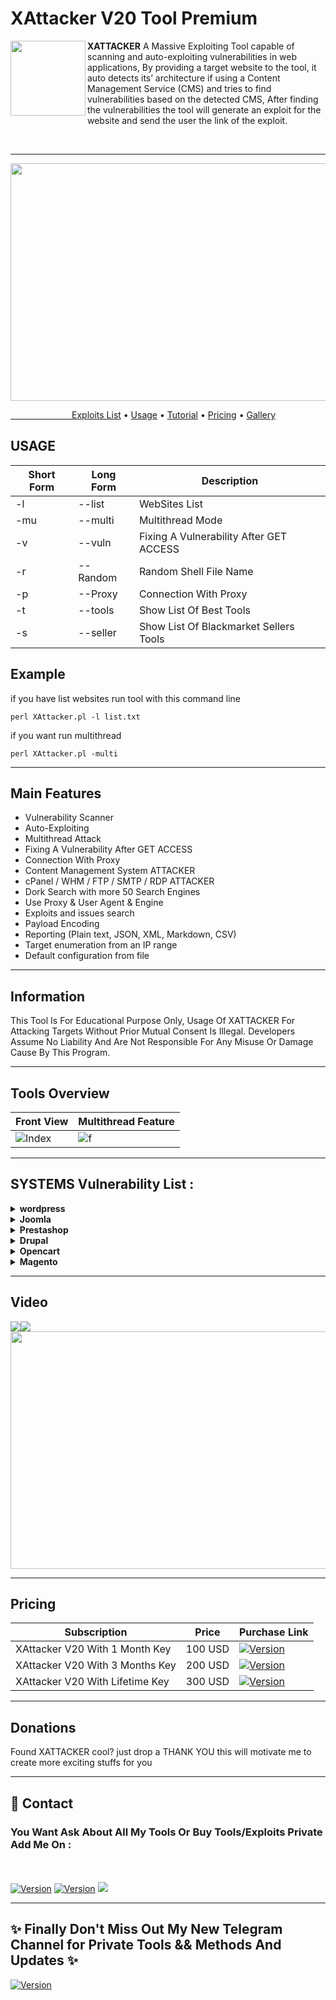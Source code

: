 <h1>XAttacker V20 Tool Premium</h1>
<img align="left" width="120" height="120" src="https://i.ibb.co/hWRd9g5/hacker-icon-on-white-background-vector-27223273-1.jpg">

**XATTACKER** A Massive Exploiting Tool capable of scanning and auto-exploiting vulnerabilities in web applications, By providing a target website to the tool, it auto detects its’ architecture if using a Content Management Service (CMS) and tries to find vulnerabilities based on the detected CMS, After finding the vulnerabilities the tool will generate an exploit for the website and send the user the link of the exploit. 
 
<br> 
<hr>
<p><img src= "https://s10.gifyu.com/images/DDE79D9B-A1DE-41A5-BD23-7C6322977401.gif" width="620" height="380" /></p>
  <a href="#tools">&ensp;&ensp;&ensp;&ensp;&ensp;&ensp;&ensp;&ensp;&ensp;&ensp;&ensp;&ensp;&ensp;&ensp;Exploits List</a> •
    <a href="#usage">Usage</a> •
  <a href="#tuto">Tutorial</a> •
  <a href="#pay">Pricing</a> •
  <a href="#shots">Gallery</a>
<a id="usage"><h2>USAGE</h2></a>
<table>
<thead>
<tr>
<th>Short Form</th>
<th>Long Form</th>
<th>Description</th>
</tr>
</thead>
<tbody>
<tr>
<td>-l</td>
<td>--list</td>
<td>WebSites List</td>
</tr>
<tr>
<td>-mu</td>
<td>--multi</td>
<td>Multithread Mode</td> 
</tr>
<tr>
<td>-v</td> 
<td>--vuln</td> 
<td>Fixing A Vulnerability After GET ACCESS</td>
</tr>
<tr> 
<td>-r</td> 
<td>--Random</td> 
<td>Random Shell File Name</td> 
</tr> 
<tr> 
<td>-p</td> 
<td>--Proxy</td> 
<td>Connection With Proxy</td>
</tr> 
<tr>
<td>-t</td>
<td>--tools</td>
<td>Show List Of Best Tools</td>
</tr>
<tr>
<td>-s</td>
<td>--seller</td>
<td>Show List Of Blackmarket Sellers Tools</td>
</tr>
</tr>
</tbody></table>

<h2>Example</h2>
<p>if you have list websites run tool with this command line<p>
<code>perl XAttacker.pl -l list.txt</code>
<p>if you want run multithread <p>
<code>perl XAttacker.pl -multi</code>

<hr> 

## Main Features

- Vulnerability Scanner
- Auto-Exploiting
- Multithread Attack
- Fixing A Vulnerability After GET ACCESS
- Connection With Proxy
- Content Management System ATTACKER
- cPanel / WHM / FTP / SMTP / RDP ATTACKER
- Dork Search with more 50 Search Engines
- Use Proxy & User Agent & Engine
- Exploits and issues search
- Payload Encoding
- Reporting (Plain text, JSON, XML, Markdown, CSV)
- Target enumeration from an IP range
- Default configuration from file


<hr> 
 <h2> Information</h2>
 This Tool Is For Educational Purpose Only, Usage Of XATTACKER For Attacking Targets Without Prior Mutual Consent Is Illegal. Developers Assume No Liability And Are Not Responsible For Any Misuse Or Damage Cause By This Program.
<hr>

<a id="shots"></a> 
## Tools Overview
| Front View | Multithread Feature	|
| ------------  | ------------ |
![Index](https://i.ibb.co/y41SB85/oie-aj-LLwo9l2-Qr-P.png)|![f](https://i.ibb.co/Tk0t6qn/oie-7si-Wu-XR0-P0l-Y.png)

<hr>
<a id="tools"><h2>SYSTEMS Vulnerability List : </h2>

<details>
<summary><strong>wordpress </strong></summary>
- Adblock Blocker<br />
- Adminimize<br />
- Adning Advertising<br />
- Adrotate<br />
- All In One Favicon<br />
- Antispam Bee<br />
- Atcontent<br />
- Audio Player<br />
- Audio Record<br />
- Augmented Reality<br />
- Backupwordpress<br />
- Barclaycart<br />
- Bbe Theme<br />
- Bbpress<br />
- Better Wp Security<br />
- Bigcontact<br />
- BigBanner<br />
- Blaze<br />
- Breadcrumb Navxt<br />
- Broken Link Checker<br />
- Buddypress<br />
- Body Media<br />
- Buddypress Media<br />
- Budyshare<br />
- Bulletproof Security<br />
- Caldera Forms Pro<br />
- Captcha<br />
- Catpro<br />
- Cbnet Ping Optimizer<br />
- Cherry Plugin<br />
- Chi̇Ld Theme<br />
- Clockstone Theme<br />
- Connections<br />
- Contact Form Manager<br />
- Content Injection<br />
- Cubed<br />
- Digg Digg<br />
- Disable Comments<br />
- Disable Comments<br />
- Display Widgets<br />
- Dmsguestbook<br />
- Download Manager<br />
- Duplicate Post<br />
- Duplicator<br />
- Dzs Zoomsounds<br />
- Easing Slider<br />
- Easy Adsense Lite<br />
- Easy Contact Forms<br />
- Easy Fancybox<br />
- Easy Smtp<br />
- Eshop<br />
- Events Manager<br />
- Exclude Pages<br />
- Ez Done File Manager<br />
- Feedwordpress<br />
- File Manager<br />
- Flash Album Gallery<br />
- Flatsome<br />
- Form Maker<br />
- Formcraft<br />
- Gallery Plugin<br />
- Google Analyticator<br />
- Googleanalytics<br />
- Gravity Forms<br />
- Hello Dolly<br />
- Holding_Pattern Theme<br />
- Hotfix<br />
- HotTheme<br />
- Hyper Cache<br />
- Image Widget<br />
- Inboundio Marketing<br />
- Infinitewp<br />
- Insert Or Embed<br />
- Jobcareer<br />
- Jquery Colorbox<br />
- Konzept<br />
- Levoslide Show<br />
- Lightbox Plus<br />
- Link Manager<br />
- List Category Posts<br />
- Mailchimp<br />
- Maintenance Mode<br />
- Meteor Slides<br />
- Ml Slider<br />
- Mobile App Native<br />
- Mtheme Unus<br />
- Newsletter<br />
- Newsletter2<br />
- Ninja Forms<br />
- Omni Secure Files<br />
- Options Framework<br />
- Page Links To<br />
- Php Event Calendar<br />
- Phpunit<br />
- Pinboard<br />
- Pinfinity<br />
- Pitchprint<br />
- Portfolio Slideshow<br />
- Post Types Order<br />
- Power Zoomer<br />
- Powerpress<br />
- Pretty Link<br />
- Printfriendly<br />
- Qtranslate<br />
- Quick Adsense<br />
- Quick Cache<br />
- Rank Math<br />
- Ready Ecommerce<br />
- Reflex Gallery<br />
- Revslider<br />
- Rightnow Theme<br />
- Rotatingtweets<br />
- Satoshi<br />
- Scanroo<br />
- Search And Replace<br />
- Seo Automatic Links<br />
- Seo Image<br />
- Seo Ultimate<br />
- Share This<br />
- Shareaholic<br />
- Showbiz<br />
- SiContact Form<br />
- Simple Ads Manager<br />
- Simple Backup<br />
- Simple File List<br />
- Simple Local Avatars<br />
- Simple Login Log<br />
- Simple Map<br />
- Simple Optimizer<br />
- Simple Page Sidebars<br />
- Simple Popup Manager<br />
- Simple Popup Plugin<br />
- Simple Post Template<br />
- Simple Slider Ssp<br />
- Simple Social Icons<br />
- Simple Staff List<br />
- Simple Tags<br />
- Simple Urls<br />
- Simplemodal Login<br />
- Simplepress<br />
- Simplest Gallery<br />
- Simply Exclude<br />
- Simply Instagram<br />
- Siteorigin Panels<br />
- Sitetree<br />
- Skimlinks<br />
- Skype Master<br />
- Skype Online Status<br />
- Slick Contact Forms<br />
- Slick Tab<br />
- Slickquiz<br />
- Slickr Flickr<br />
- Slide Show Pro<br />
- Slidedeck2<br />
- Slideshow<br />
- Slideshow Gallery<br />
- Slimjetpack<br />
- Smart Donations<br />
- Smart Slider 2<br />
- Smooth Scroll Up<br />
- Sociable<br />
- Soliloquy Lite<br />
- Spam Free Wordpress<br />
- Statpress Visitors<br />
- Stream Video Player<br />
- Strictly Autotags<br />
- Subscribe2<br />
- Super Interactive Maps<br />
- Superlogoshowcase<br />
- Superstorefinder<br />
- Supportcandy<br />
- Swape<br />
- Synoptic<br />
- SuperForms<br />
- Syntaxhighlighter<br />
- Tajer<br />
- Testimonials Widget<br />
- Tevolution<br />
- Theme My Login<br />
- Themeregex<br />
- Tinymce Advanced <br />
- Tubepress<br />
- Twitter Widget Pro<br />
- Ungallery<br />
- Updraftplus<br />
- Watupro<br />
- Webapp Builder<br />
- Webp Express<br />
- Widget Logic<br />
- Woocommerce<br />
- Woocommerce Products Filter<br />
- Wordcamp<br />
- Wordpress Https<br />
- Work The Flow<br />
- WpDb Backup<br />
- WpDbmanager<br />
- Wp ECommerce<br />
- WpEasy Gallery<br />
- WpFilebase<br />
- WpJobManger<br />
- WpJqueryLightbox<br />
- WpLightbox 2<br />
- WpLiveChat<br />
- WpMailSmtp<br />
- WpMaintenanceMode<br />
- Wp Miniaudioplayer<br />
- WpMobileDetector<br />
- Wp Pagenavi<br />
- WpPhotoAlbumPlus<br />
- WpPiwik<br />
- WpPostratings<br />
- WpShop<br />
- WpSlimstat<br />
- WpSmushit<br />
- WpSuperCache<br />
- WpTimeCapsule<br />
- WpToTwitter<br />
- Wp125<br />
- Wpdiscuz<br />
- Wpgraphql<br />
- Wponlinebackup<br />
- Wpsnippets<br />
- Wptouch<br />
- Wysija<br />
- Wysija Newsletters<br />
- Xhanch My Twitter<br />
- Xml Sitemap Feed<br />
- Yoast Seo<br />
- Youtube Embed<br />
- Zielke Specialized<br />
- Zoomsounds<br />
</details>

<details>
<summary><strong>Joomla </strong></summary>
- com_acym <br />
- com_acymailing <br />
- com_acysms <br />
- com_acysms_express <br />
- com_adagency <br />
- com_addressbook <br />
- com_adds <br />
- com_admin <br />
- com_ads_Manager <br />
- com_adsmanager <br />
- com_adsmanager <br />
- com_advancedpoll <br />
- com_advert <br />
- com_advertisementboard <br />
- com_advertising <br />
- com_affiliatetracker <br />
- com_agency <br />
- com_agenda <br />
- com_agora <br />
- com_agoragroup <br />
- com_aicontactsafe <br />
- com_aindexdictionaries <br />
- com_airmonoblock <br />
- com_aist <br />
- com_ajax <br />
- com_ajaxchat <br />
- com_ajaxquiz <br />
- com_ajaxshoutbox <br />
- com_akeeba <br />
- com_akobook <br />
- com_akocomment <br />
- com_akogallery <br />
- com_alameda <br />
- com_alberghi <br />
- com_album <br />
- com_alert <br />
- com_alfcontact <br />
- com_alfresco <br />
- com_alfurqan <br />
- com_alfurqan15x <br />
- com_allcinevid <br />
- com_allhotels <br />
- com_alphacontent <br />
- com_alphacontent <br />
- com_alphauserpoints <br />
- com_altas <br />
- com_altauserpoints <br />
- com_asortyment <br />
- com_astatspro <br />
- com_auctionfactory <br />
- com_autartimonial <br />
- com_autartitarot <br />
- com_autostand <br />
- com_availcal <br />
- com_avosbillets <br />
- com_avreloaded <br />
- com_awd_song <br />
- com_awdwall <br />
- com_awesom <br />
- com_awiki <br />
- com_aysquiz <br />
- com_b2jcontact <br />
- com_b2portfolio <br />
- com_babackup <br />
- com_banners <br />
- com_bayesiannaivefilter <br />
- com_bazaar <br />
- com_bbs <br />
- com_bcarsssyndicator <br />
- com_beamospetition <br />
- com_beamospetition <br />
- com_bearleague <br />
- com_beeheard <br />
- com_bfquiz_sqli <br />
- com_bfquiztrial <br />
- com_bfsurvey <br />
- com_bfsurvey_basic <br />
- com_bfsurvey_pro <br />
- com_bfsurvey_profree <br />
- com_biblestudy <br />
- com_biblioteca <br />
- com_bidding <br />
- com_biitatemplateshop <br />
- com_billyportfolio <br />
- com_biographies <br />
- com_bit <br />
- com_blog <br />
- com_blog <br />
- com_bytes<br />
- com_blog_calendar <br />
- com_blogfactory <br />
- com_bnf <br />
- com_book <br />
- com_bookflip <br />
- com_bookjoomlas <br />
- com_booklibrary <br />
- com_bt_portfolio <br />
- com_ccinvoices <br />
- com_ccnewsletter <br />
- com_cgtestimonial <br />
- com_checklist <br />
- com_chronoconnectivity <br />
- com_chronocontact <br />
- com_cinema <br />
- com_civicrm <br />
- com_civicrm <br />
- com_cjlib <br />
- com_ckforms <br />
- com_clan <br />
- com_clan_members <br />
- com_clanlist <br />
- com_clantools <br />
- com_clasifier <br />
- com_classified <br />
- com_classifieds <br />
- com_clickheat <br />
- com_cloner <br />
- com_clubmanager <br />
- com_cmimarketplace <br />
- com_cmotour <br />
- com_cms <br />
- com_collectionfactory <br />
- com_collector <br />
- com_colophon <br />
- com_dirfrm <br />
- com_djclassifieds <br />
- com_equipment <br />
- com_extcalendar <br />
- com_extplorer <br />
- com_extplorer <br />
- com_fabrik <br />
- com_facileforms <br />
- com_facileforms <br />
- com_fireboard <br />
- com_foxcontact <br />
- com_golfcourseguide <br />
- com_huruhelpdesk <br />
- com_iproperty <br />
- com_itarmory <br />
- com_jbcatalog <br />
- com_jbcatalog <br />
- com_jce <br />
- com_jdownloads <br />
- com_jinc <br />
- com_jmultimedia <br />
- com_jnews <br />
- com_jnewsletter <br />
- com_jomtube <br />
- com_joomdle <br />
- com_joomlavisites <br />
- com_jssupportTicket <br />
- com_jwallpapers <br />
- com_maian15 <br />
- com_maianmedia <br />
- com_media <br />
- com_mod_simplefileupload <br />
- com_neorecruit <br />
- com_oziogallery <br />
- com_oziogallery <br />
- com_qcontacts <br />
- com_redmystic <br />
- com_rokdownloads <br />
- com_rokdownloads <br />
- com_rsform <br />
- com_sexycontactform <br />
- com_sexycontactform <br />
- com_simplephotogallery <br />
- com_simpleshop <br />
- com_spa <br />
- com_staticxt <br />
- com_users <br />
- com_vxdate <br />
- com_wallpapers <br />
- com_waticketsystem <br />
- com_wdsubscriptions <br />
- com_webeecomment <br />
- com_weberpcustomer <br />
- com_webhosting <br />
- com_weblinks <br />
- com_weblinks <br />
- com_webring <br />
- com_webtv <br />
- com_wgpicasa <br />
- com_wines <br />
- com_wire_immogest <br />
- com_wisroyq <br />
- com_wkoc <br />
- com_wmi <br />
- com_wmt_content_timeline <br />
- com_wmtgallery <br />
- com_wmtpic <br />
- com_wmtportfolio <br />
- com_wmtrssreader <br />
- com_worldrates <br />
- com_wrapper <br />
- com_xball <br />
- com_xcloner <br />
- com_xcomp <br />
- com_xeslidegalfx <br />
- com_xevidmegahd <br />
- com_xewebtv <br />
- com_xfaq <br />
- com_xgallery <br />
- com_xmap <br />
- com_xmovie <br />
- com_xobbix <br />
- com_xshop <br />
- com_xsstreamdm <br />
- com_xvs <br />
- com_yanc <br />
- com_ybggal <br />
- com_yellowpages <br />
- com_yelp <br />
- com_yjcontactus <br />
- com_ynews <br />
- com_youmpi <br />
- com_youtube <br />
- com_youtubegallery <br />
- com_yvcomment <br />
- com_zcalendar <br />
- com_zelig <br />
- com_zhbaidumap <br />
- com_zhgooglemap <br />
- com_zhyandexmap <br />
- com_zimbcomment <br />
- com_zimbcore <br />
- com_zina <br />
- com_zina <br />
- com_zoom <br />
- com_zoomportfolio <br />
- com_ztautolink <br />
- socialpinboard <br />
</details>

<details>
<summary><strong>Prestashop </strong></summary>
- 1attributewizardpro<br />
- Addcartbutton<br />
- AdminModules<br />
- AdminModulesOLD<br />
- AttributewizardproOLD<br />
- C_Exportproducts<br />
- C_ExportproductsOld<br />
- Contactform_homepage<br />
- Countdowntimer<br />
- PM_AdvancedSearch4<br />
- Shop_faq<br />
- Sliderofbrand_logos<br />
- Vtermslideshow<br />
- advancedslider<br />
- attributewizardpro<br />
- attributewizardpro_x<br />
- blocktestimonial<br />
- cartabandonmentpro<br />
- cartabandonmentproOld<br />
- columnadverts<br />
- fieldvmegamenu<br />
- homepageadvertise<br />
- homepageadvertise2<br />
- jro_homepageadvertise<br />
- masseditproduct<br />
- megamenu<br />
- nvn_export_orders<br />
- pk_flexmenu<br />
- pk_vertflexmenu<br />
- productcomments<br />
- productcommentsold<br />
- productpageadverts<br />
- psmodthemeoptionpanel<br />
- simpleslideshow<br />
- soopabanners<br />
- soopamobile<br />
- tdpsthemeoptionpanel<br />
- videostab<br />
- wdoptionpanel<br />
- wg24themeadministration<br />
- cms_relatedproducts<br />
</details>


<details>
<summary><strong>Drupal </strong></summary>
- Add New Admin<br />
- Avatar Uploader<br />
- Drupal 5.21/6.16 DOS<br />
- Drupal 7.12 CSRF<br />
- Drupalgeddon2<br />
- IMCE Dir<br />
- Inject FUl<br />
- PaisDigital<br />
- Pubdlcnt<br />
- REST Module<br />
- RESTful W.S.U<br />
- Webform Multiple File<br />
</details>


<details>
<summary><strong>Opencart </strong></summary>
- QantityDM<br />
- Clientdashboard<br />
- OpenCart 3.0.3<br />
- Joomla jCart<br />
- Optionview<br />
- Pdf4affiliate<br />
- Product2pdf<br />

</details>


<details>
<summary><strong>Magento </strong></summary>
- Add NEW Admin<br />
- Contact File Upload<br />
- Add2Img<br />
- Magento WooCommerce<br />
- SurgeMail<br />
- Prostore<br />
- Simplecache<br />
- Simpletags<br />
- Customertrack<br />
- Gallerymaker<br />
- <br />

</details>
<hr>
<a id="tuto"> <h2>Video</h2>
<a href="https://player.vimeo.com/video/552973654"><img src="https://ibb.co/MkZCrdK"><img src="https://ibb.co/C1Dnk88"><img src="https://i.ibb.co/4m3j6tt/uid-5-BCF8200-7-C31-4-B7-D-8-CD7-E7-CC69011-E60-1621519847583-source-other-origin-gallery-sources-30.jpg"width="620" height="380"/></a>
</hr>

<hr> 
<h2>Pricing</h2>
<a id="pay"><h2Subscription></h2></a>

<table>
<thead>
<tr>
<th>Subscription</th>
<th>Price</th>
<th>Purchase Link</th>
</tr>
</thead>
<tbody>
 <tr>
<td>XAttacker V20 With 1 Month Key</td>
<td>100 USD</td>
<td><a href="http://moham3driahi.com/OneMonth"><img src="https://img.shields.io/badge/BUY%20IT%20NOW-green" alt="Version" data-canonical-src="https://img.shields.io/badge/BUY%20IT%20NOW-green" style="max-width:100%;"></a></td>
</tr>
  <tr>
<td>XAttacker V20 With 3 Months Key</td>
<td>200 USD</td>
<td><a href="http://moham3driahi.com/3Months"><img src="https://img.shields.io/badge/BUY%20IT%20NOW-green" alt="Version" data-canonical-src="https://img.shields.io/badge/BUY%20IT%20NOW-green" style="max-width:100%;"></a></td>
</tr>
  <tr>
<td>XAttacker V20 With Lifetime Key</td>
<td>300 USD</td>
<td><a href="http://moham3driahi.com/Lifetime"><img src="https://img.shields.io/badge/BUY%20IT%20NOW-green" alt="Version" data-canonical-src="https://img.shields.io/badge/BUY%20IT%20NOW-green" style="max-width:100%;"></a></td>
</tr>
</tbody></table>

<hr>

## Donations

Found XATTACKER cool? just drop a THANK YOU 
this will motivate me to create more exciting stuffs for you

<hr>
<h2>📧 Contact</h2>
<h3>You Want Ask About All My Tools Or Buy Tools/Exploits Private Add Me On : </h3><br>
 <tr><br>
<td><a href="https://t.me/moham3driahi"><img src="https://img.shields.io/badge/TELEGRAM-moham3driahi-blue" alt="Version" data-canonical-src="https://img.shields.io/badge/TELEGRAM-moham3driahi-blue" style="max-width:100%;"></a></td>
</tr>

 <tr>
<td><a href="https://icq.im/moham3driahi"><img src="https://img.shields.io/badge/ICQ-moham3driahi-brightgreen " alt="Version" data-canonical-src="https://img.shields.io/badge/ICQ-moham3driahi-brightgreen " style="max-width:100%;"></a></td>
</tr>

 <tr>
<td><a href="mailto:mohamedriahi@gmail.com"><img src="https://img.shields.io/badge/Mail-moham3driahi%40gmail.com-red " style="max-width:100%;"></a></td>
</tr>
<hr>
<h2> ✨ Finally Don't Miss Out My New Telegram Channel for Private Tools && Methods And Updates ✨ </h2>

<a href="https://t.me/moham3driahi_tools"><img src="https://img.shields.io/badge/Channel-Private%20Hacking%20Tools-red " alt="Version" data-canonical-src="https://img.shields.io/badge/Channel-Private%20Hacking%20Tools-red " style="max-width:100%;"></a>
 
